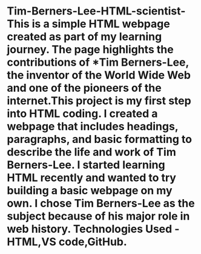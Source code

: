 # Tim-Berners-Lee-HTML-scientist- This is a simple HTML webpage created as part of my learning journey. The page highlights the contributions of *Tim Berners-Lee, the inventor of the World Wide Web and one of the pioneers of the internet.This project is my first step into HTML coding. I created a webpage that includes headings, paragraphs, and basic formatting to describe the life and work of Tim Berners-Lee.  I started learning HTML recently and wanted to try building a basic webpage on my own. I chose Tim Berners-Lee as the subject because of his major role in web history. Technologies Used - HTML,VS code,GitHub.
